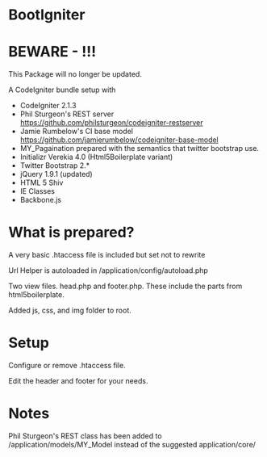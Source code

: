 BootIgniter
===========

BEWARE - !!!
===========
This Package will no longer be updated.


A CodeIgniter bundle setup with

- CodeIgniter 2.1.3
- Phil Sturgeon's REST server
https://github.com/philsturgeon/codeigniter-restserver
- Jamie Rumbelow's CI base model
https://github.com/jamierumbelow/codeigniter-base-model
- MY_Pagaination prepared with the semantics that twitter bootstrap use.
- Initializr Verekia 4.0 (Html5Boilerplate variant)
 - Twitter Bootstrap 2.*
 - jQuery 1.9.1 (updated)
 - HTML 5 Shiv
 - IE Classes
- Backbone.js


What is prepared?
============

A very basic .htaccess file is included but set not to rewrite

Url Helper is autoloaded in /application/config/autoload.php

Two view files. head.php and footer.php. These include the parts from html5boilerplate.

Added js, css, and img folder to root. 

Setup
============
Configure or remove .htaccess file.

Edit the header and footer for your needs.


Notes
============
 Phil Sturgeon's REST class has been added to /application/models/MY_Model instead of the suggested application/core/
